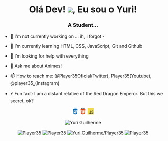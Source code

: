<h1 align="center">Olá Dev! <img src="https://raw.githubusercontent.com/kaueMarques/kaueMarques/master/hi.gif" width="30px">, Eu sou o Yuri!</h1>
<h3 align="center">A Student...</h3>


- 🔭 I'm not currently working on ... ih, i forgot -

- 🌱 I’m currently learning HTML, CSS, JavaScript, Git and Github

- 🤔 I’m looking for help with everything

- 💬 Ask me about Animes!

- 📫 How to reach me: @Player35Oficial(Twitter), Player35(Youtube), @player35_(Instagram)

- ⚡ Fun fact: I am a distant relative of the Red Dragon Emperor. But this we secret, ok?

<p align="center">
 
<img src="https://raw.githubusercontent.com/devicons/devicon/master/icons/css3/css3-plain-wordmark.svg" alt="css3"  width="20" height="20"/>
<img src="https://raw.githubusercontent.com/devicons/devicon/master/icons/html5/html5-original-wordmark.svg" alt="html5"  width="20" height="20"/>
<img src="https://raw.githubusercontent.com/devicons/devicon/master/icons/javascript/javascript-original.svg" alt="javascript" width="20" height="20"/>
  
</p>
<p align="center"><img src="https://github-readme-stats.vercel.app/api?username=player35oficial&show_icons=true" alt="Yuri Guilherme"/> </p>


<p align="center">
<a href="https://twitter.com/Player35Oficial" target="blank"><img align="center" src="https://cdn.jsdelivr.net/npm/simple-icons@3.0.1/icons/twitter.svg" alt="Player35" height="20" width="20" /></a>
<a href="https://www.linkedin.com/in/yuri-guilherme-45a341201/" target="blank"><img align="center" src="https://cdn.jsdelivr.net/npm/simple-icons@3.0.1/icons/linkedin.svg" alt="Player35" height="20" width="20" /></a>
<a href="https://www.facebook.com/profile.php?id=100013013837001" target="blank"><img align="center" src="https://cdn.jsdelivr.net/npm/simple-icons@3.0.1/icons/facebook.svg" alt="Yuri Guilherme/Player35" height="20" width="20" /></a>
<a href="https://instagram.com/player35_" target="blank"><img align="center" src="https://cdn.jsdelivr.net/npm/simple-icons@3.0.1/icons/instagram.svg" alt="Player35" height="20" width="20" /></a>
</p>

